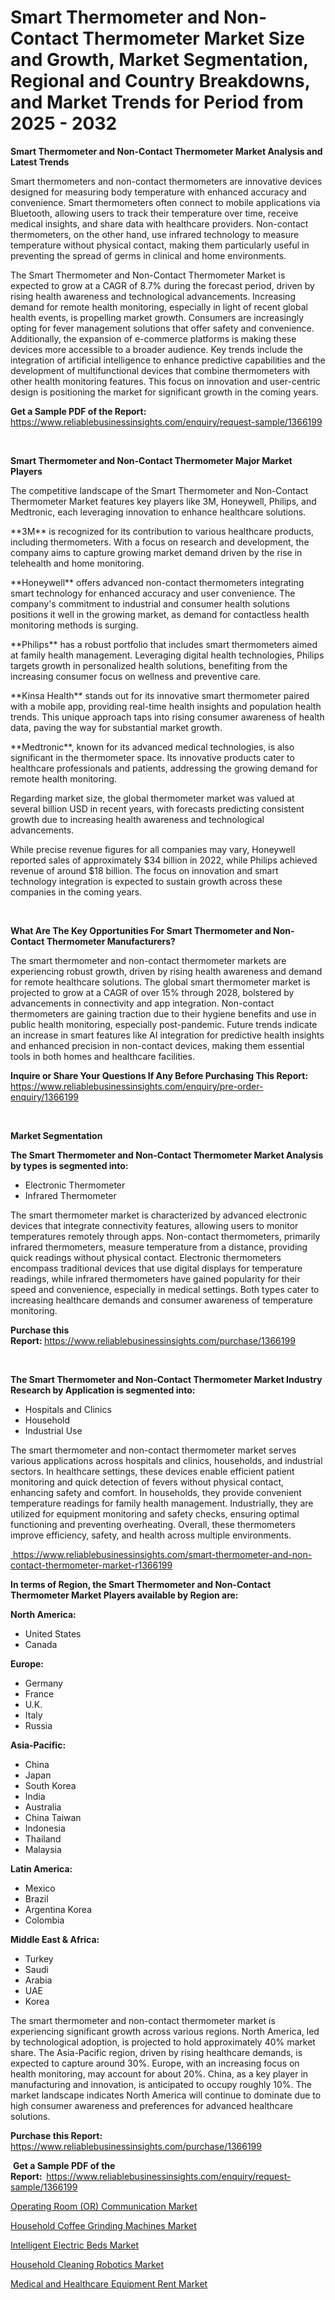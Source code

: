 <p><h1>Smart Thermometer and Non-Contact Thermometer Market Size and Growth, Market Segmentation, Regional and Country Breakdowns, and Market Trends for Period from 2025 -  2032</h1></p><p><strong>Smart Thermometer and Non-Contact Thermometer Market Analysis and Latest Trends</strong></p>
<p><p>Smart thermometers and non-contact thermometers are innovative devices designed for measuring body temperature with enhanced accuracy and convenience. Smart thermometers often connect to mobile applications via Bluetooth, allowing users to track their temperature over time, receive medical insights, and share data with healthcare providers. Non-contact thermometers, on the other hand, use infrared technology to measure temperature without physical contact, making them particularly useful in preventing the spread of germs in clinical and home environments.</p><p>The Smart Thermometer and Non-Contact Thermometer Market is expected to grow at a CAGR of 8.7% during the forecast period, driven by rising health awareness and technological advancements. Increasing demand for remote health monitoring, especially in light of recent global health events, is propelling market growth. Consumers are increasingly opting for fever management solutions that offer safety and convenience. Additionally, the expansion of e-commerce platforms is making these devices more accessible to a broader audience. Key trends include the integration of artificial intelligence to enhance predictive capabilities and the development of multifunctional devices that combine thermometers with other health monitoring features. This focus on innovation and user-centric design is positioning the market for significant growth in the coming years.</p></p>
<p><strong>Get a Sample PDF of the Report:&nbsp;</strong> <a href="https://www.reliablebusinessinsights.com/enquiry/request-sample/1366199?utm_campaign=1138&utm_medium=2&utm_source=Github&utm_content=ia&utm_term=22032025&utm_id=smart-thermometer-and-non-contact-thermometer">https://www.reliablebusinessinsights.com/enquiry/request-sample/1366199</a></p>
<p>&nbsp;</p>
<p><strong>Smart Thermometer and Non-Contact Thermometer Major Market Players</strong></p>
<p><p>The competitive landscape of the Smart Thermometer and Non-Contact Thermometer Market features key players like 3M, Honeywell, Philips, and Medtronic, each leveraging innovation to enhance healthcare solutions. </p><p>**3M** is recognized for its contribution to various healthcare products, including thermometers. With a focus on research and development, the company aims to capture growing market demand driven by the rise in telehealth and home monitoring.</p><p>**Honeywell** offers advanced non-contact thermometers integrating smart technology for enhanced accuracy and user convenience. The company's commitment to industrial and consumer health solutions positions it well in the growing market, as demand for contactless health monitoring methods is surging.</p><p>**Philips** has a robust portfolio that includes smart thermometers aimed at family health management. Leveraging digital health technologies, Philips targets growth in personalized health solutions, benefiting from the increasing consumer focus on wellness and preventive care.</p><p>**Kinsa Health** stands out for its innovative smart thermometer paired with a mobile app, providing real-time health insights and population health trends. This unique approach taps into rising consumer awareness of health data, paving the way for substantial market growth.</p><p>**Medtronic**, known for its advanced medical technologies, is also significant in the thermometer space. Its innovative products cater to healthcare professionals and patients, addressing the growing demand for remote health monitoring.</p><p>Regarding market size, the global thermometer market was valued at several billion USD in recent years, with forecasts predicting consistent growth due to increasing health awareness and technological advancements. </p><p>While precise revenue figures for all companies may vary, Honeywell reported sales of approximately $34 billion in 2022, while Philips achieved revenue of around $18 billion. The focus on innovation and smart technology integration is expected to sustain growth across these companies in the coming years.</p></p>
<p>&nbsp;</p>
<p><strong>What Are The Key Opportunities For Smart Thermometer and Non-Contact Thermometer Manufacturers?</strong></p>
<p><p>The smart thermometer and non-contact thermometer markets are experiencing robust growth, driven by rising health awareness and demand for remote healthcare solutions. The global smart thermometer market is projected to grow at a CAGR of over 15% through 2028, bolstered by advancements in connectivity and app integration. Non-contact thermometers are gaining traction due to their hygiene benefits and use in public health monitoring, especially post-pandemic. Future trends indicate an increase in smart features like AI integration for predictive health insights and enhanced precision in non-contact devices, making them essential tools in both homes and healthcare facilities.</p></p>
<p><strong>Inquire or Share Your Questions If Any Before Purchasing This Report:</strong> <a href="https://www.reliablebusinessinsights.com/enquiry/pre-order-enquiry/1366199?utm_campaign=1138&utm_medium=2&utm_source=Github&utm_content=ia&utm_term=22032025&utm_id=smart-thermometer-and-non-contact-thermometer">https://www.reliablebusinessinsights.com/enquiry/pre-order-enquiry/1366199</a></p>
<p>&nbsp;</p>
<p><strong>Market Segmentation</strong></p>
<p><strong>The Smart Thermometer and Non-Contact Thermometer Market Analysis by types is segmented into:</strong></p>
<p><ul><li>Electronic Thermometer</li><li>Infrared Thermometer</li></ul></p>
<p><p>The smart thermometer market is characterized by advanced electronic devices that integrate connectivity features, allowing users to monitor temperatures remotely through apps. Non-contact thermometers, primarily infrared thermometers, measure temperature from a distance, providing quick readings without physical contact. Electronic thermometers encompass traditional devices that use digital displays for temperature readings, while infrared thermometers have gained popularity for their speed and convenience, especially in medical settings. Both types cater to increasing healthcare demands and consumer awareness of temperature monitoring.</p></p>
<p><strong>Purchase this Report:&nbsp;</strong><a href="https://www.reliablebusinessinsights.com/purchase/1366199?utm_campaign=1138&utm_medium=2&utm_source=Github&utm_content=ia&utm_term=22032025&utm_id=smart-thermometer-and-non-contact-thermometer">https://www.reliablebusinessinsights.com/purchase/1366199</a></p>
<p>&nbsp;</p>
<p><strong>The Smart Thermometer and Non-Contact Thermometer Market Industry Research by Application is segmented into:</strong></p>
<p><ul><li>Hospitals and Clinics</li><li>Household</li><li>Industrial Use</li></ul></p>
<p><p>The smart thermometer and non-contact thermometer market serves various applications across hospitals and clinics, households, and industrial sectors. In healthcare settings, these devices enable efficient patient monitoring and quick detection of fevers without physical contact, enhancing safety and comfort. In households, they provide convenient temperature readings for family health management. Industrially, they are utilized for equipment monitoring and safety checks, ensuring optimal functioning and preventing overheating. Overall, these thermometers improve efficiency, safety, and health across multiple environments.</p></p>
<p><a href="https://www.reliablebusinessinsights.com/smart-thermometer-and-non-contact-thermometer-market-r1366199?utm_campaign=1138&utm_medium=2&utm_source=Github&utm_content=ia&utm_term=22032025&utm_id=smart-thermometer-and-non-contact-thermometer">&nbsp;https://www.reliablebusinessinsights.com/smart-thermometer-and-non-contact-thermometer-market-r1366199</a></p>
<p><strong>In terms of Region, the Smart Thermometer and Non-Contact Thermometer Market Players available by Region are:</strong></p>
<p>
    <p> <strong> North America: </strong>
        <ul>
            <li>United States</li>
            <li>Canada</li>
        </ul>
        </p> 
    <p> <strong> Europe: </strong>
        <ul>
            <li>Germany</li>
            <li>France</li>
            <li>U.K.</li>
            <li>Italy</li>
            <li>Russia</li>
        </ul>
        </p> 
    <p> <strong> Asia-Pacific: </strong>
        <ul>
            <li>China</li>
            <li>Japan</li>
            <li>South Korea</li>
            <li>India</li>
            <li>Australia</li>
            <li>China Taiwan</li>
            <li>Indonesia</li>
            <li>Thailand</li>
            <li>Malaysia</li>
        </ul>
        </p> 
    <p> <strong> Latin America: </strong>
        <ul>
            <li>Mexico</li>
            <li>Brazil</li>
            <li>Argentina Korea</li>
            <li>Colombia</li>
        </ul>
        </p> 
    <p> <strong> Middle East & Africa: </strong>
        <ul>
            <li>Turkey</li>
            <li>Saudi</li>
            <li>Arabia</li>
            <li>UAE</li>
            <li>Korea</li>
        </ul>
    </p>
    </p>
<p><p>The smart thermometer and non-contact thermometer market is experiencing significant growth across various regions. North America, led by technological adoption, is projected to hold approximately 40% market share. The Asia-Pacific region, driven by rising healthcare demands, is expected to capture around 30%. Europe, with an increasing focus on health monitoring, may account for about 20%. China, as a key player in manufacturing and innovation, is anticipated to occupy roughly 10%. The market landscape indicates North America will continue to dominate due to high consumer awareness and preferences for advanced healthcare solutions.</p></p>
<p><strong>Purchase this Report: </strong><a href="https://www.reliablebusinessinsights.com/purchase/1366199?utm_campaign=1138&utm_medium=2&utm_source=Github&utm_content=ia&utm_term=22032025&utm_id=smart-thermometer-and-non-contact-thermometer">https://www.reliablebusinessinsights.com/purchase/1366199</a></p>
<p>&nbsp;<strong>Get a Sample PDF of the Report:&nbsp;&nbsp;</strong><a href="https://www.reliablebusinessinsights.com/enquiry/request-sample/1366199?utm_campaign=1138&utm_medium=2&utm_source=Github&utm_content=ia&utm_term=22032025&utm_id=smart-thermometer-and-non-contact-thermometer">https://www.reliablebusinessinsights.com/enquiry/request-sample/1366199</a></p>
<p><strong></strong></p>
<p><p><a href="https://github.com/bhuraoutenc8/Market-Research-Report-List-1/blob/main/operating-room-or-communication-market.md?utm_campaign=1138&utm_medium=2&utm_source=Github&utm_content=ia&utm_term=22032025&utm_id=smart-thermometer-and-non-contact-thermometer">Operating Room (OR) Communication Market</a></p><p><a href="https://github.com/totrisammir/Market-Research-Report-List-1/blob/main/household-coffee-grinding-machines-market.md?utm_campaign=1138&utm_medium=2&utm_source=Github&utm_content=ia&utm_term=22032025&utm_id=smart-thermometer-and-non-contact-thermometer">Household Coffee Grinding Machines Market</a></p><p><a href="https://github.com/guyerkanakwu/Market-Research-Report-List-1/blob/main/intelligent-electric-beds-market.md?utm_campaign=1138&utm_medium=2&utm_source=Github&utm_content=ia&utm_term=22032025&utm_id=smart-thermometer-and-non-contact-thermometer">Intelligent Electric Beds Market</a></p><p><a href="https://github.com/latilsmickl8/Market-Research-Report-List-1/blob/main/household-cleaning-robotics-market.md?utm_campaign=1138&utm_medium=2&utm_source=Github&utm_content=ia&utm_term=22032025&utm_id=smart-thermometer-and-non-contact-thermometer">Household Cleaning Robotics Market</a></p><p><a href="https://github.com/tandepinho3p/Market-Research-Report-List-1/blob/main/medical-and-healthcare-equipment-rent-market.md?utm_campaign=1138&utm_medium=2&utm_source=Github&utm_content=ia&utm_term=22032025&utm_id=smart-thermometer-and-non-contact-thermometer">Medical and Healthcare Equipment Rent Market</a></p></p>